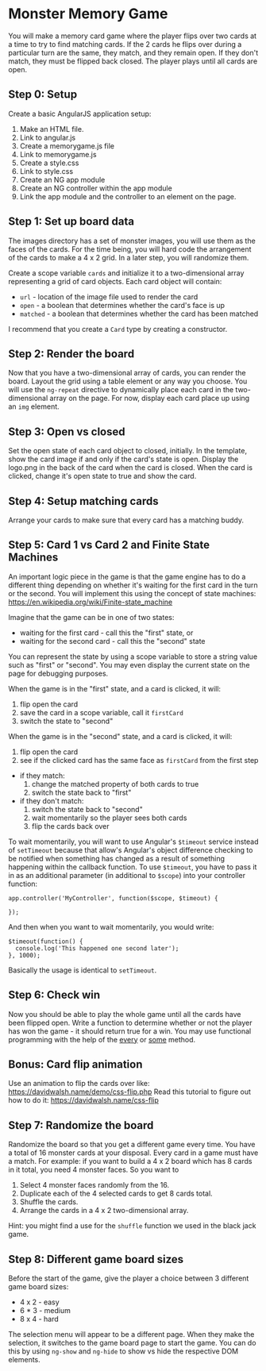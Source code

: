 # Monster Memory Game

You will make a memory card game where the player flips over two cards at a time to try to find matching cards. If the 2 cards he flips over during a particular turn are the same, they match, and they remain open. If they don't match, they must be flipped back closed. The player plays until all cards are open.

## Step 0: Setup

Create a basic AngularJS application setup:

1. Make an HTML file.
2. Link to angular.js
3. Create a memorygame.js file
4. Link to memorygame.js
5. Create a style.css
6. Link to style.css
7. Create an NG app module
8. Create an NG controller within the app module
9. Link the app module and the controller to an element on the page.

## Step 1: Set up board data

The images directory has a set of monster images, you will use them as the faces of the cards. For the time being, you will hard code the arrangement of the cards to make a 4 x 2 grid. In a later step, you will randomize them.

Create a scope variable `cards` and initialize it to a two-dimensional array representing a grid of card objects. Each card object will contain:

* `url` - location of the image file used to render the card
* `open` - a boolean that determines whether the card's face is up
* `matched` - a boolean that determines whether the card has been matched

I recommend that you create a `Card` type by creating a constructor.

## Step 2: Render the board

Now that you have a two-dimensional array of cards, you can render the board. Layout the grid using a table element or any way you choose. You will use the `ng-repeat` directive to dynamically place each card in the two-dimensional array on the page. For now, display each card place up using an `img` element.

## Step 3: Open vs closed

Set the open state of each card object to closed, initially. In the template, show the card image if and only if the card's state is open. Display the logo.png in the back of the card when the card is closed. When the card is clicked, change it's open state to true and show the card.

## Step 4: Setup matching cards

Arrange your cards to make sure that every card has a matching buddy.

## Step 5: Card 1 vs Card 2 and Finite State Machines

An important logic piece in the game is that the game engine has to do a different thing depending on whether it's waiting for the first card in the turn or the second. You will implement this using the concept of state machines: https://en.wikipedia.org/wiki/Finite-state_machine

Imagine that the game can be in one of two states:

* waiting for the first card - call this the "first" state, or
* waiting for the second card - call this the "second" state

You can represent the state by using a scope variable to store a string value such as "first" or "second". You may even display the current state on the page for debugging purposes.

When the game is in the "first" state, and a card is clicked, it will:

1. flip open the card
2. save the card in a scope variable, call it `firstCard`
3. switch the state to "second"

When the game is in the "second" state, and a card is clicked, it will:

1. flip open the card
2. see if the clicked card has the same face as `firstCard` from the first step
  * if they match:
    1. change the matched property of both cards to true
    2. switch the state back to "first"
  * if they don't match:
    1. switch the state back to "second"
    2. wait momentarily so the player sees both cards
      3. flip the cards back over

To wait momentarily, you will want to use Angular's `$timeout` service instead of `setTimeout` because that allow's Angular's object difference checking to be notified when something has changed as a result of something happening within the callback function. To use `$timeout`, you have to pass it in as an additional parameter (in additional to `$scope`) into your controller function:

```
app.controller('MyController', function($scope, $timeout) {

});
```

And then when you want to wait momentarily, you would write:

```
$timeout(function() {
  console.log('This happened one second later');
}, 1000);
```

Basically the usage is identical to `setTimeout`.

## Step 6: Check win

Now you should be able to play the whole game until all the cards have been flipped open. Write a function to determine whether or not the player has won the game - it should return true for a win. You may use functional programming with the help of the [every](https://developer.mozilla.org/en-US/docs/Web/JavaScript/Reference/Global_Objects/Array/every) or [some](https://developer.mozilla.org/en-US/docs/Web/JavaScript/Reference/Global_Objects/Array/some) method.

## Bonus: Card flip animation

Use an animation to flip the cards over like: https://davidwalsh.name/demo/css-flip.php
Read this tutorial to figure out how to do it: https://davidwalsh.name/css-flip

## Step 7: Randomize the board

Randomize the board so that you get a different game every time. You have a total of 16 monster cards at your disposal. Every card in a game must have a match. For example: if you want to build a 4 x 2 board which has 8 cards in it total, you need 4 monster faces. So you want to

1. Select 4 monster faces randomly from the 16.
2. Duplicate each of the 4 selected cards to get 8 cards total.
3. Shuffle the cards.
4. Arrange the cards in a 4 x 2 two-dimensional array.

Hint: you might find a use for the `shuffle` function we used in the black jack game.

## Step 8: Different game board sizes

Before the start of the game, give the player a choice between 3 different game board sizes:

* 4 x 2 - easy
* 6 * 3 - medium
* 8 x 4 - hard

The selection menu will appear to be a different page. When they make the selection, it switches to the game board page to start the game. You can do this by using `ng-show` and `ng-hide` to show vs hide the respective DOM elements.
